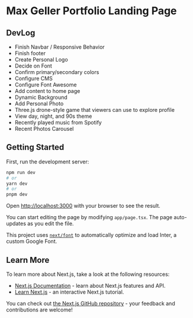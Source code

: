 # Max Geller Portfolio Landing Page

## DevLog

- Finish Navbar / Responsive Behavior 
- Finish footer
- Create Personal Logo 
- Decide on Font 
- Confirm primary/secondary colors 
- Configure CMS
- Configure Font Awesome 
- Add content to home page
- Dynamic Background
- Add Personal Photo
- Three.js drone-style game that viewers can use to explore profile
- View day, night, and 90s theme
- Recently played music from Spotify
- Recent Photos Carousel

## Getting Started

First, run the development server:

```bash
npm run dev
# or
yarn dev
# or
pnpm dev
```

Open [http://localhost:3000](http://localhost:3000) with your browser to see the result.

You can start editing the page by modifying `app/page.tsx`. The page auto-updates as you edit the file.

This project uses [`next/font`](https://nextjs.org/docs/basic-features/font-optimization) to automatically optimize and load Inter, a custom Google Font.

## Learn More

To learn more about Next.js, take a look at the following resources:

- [Next.js Documentation](https://nextjs.org/docs) - learn about Next.js features and API.
- [Learn Next.js](https://nextjs.org/learn) - an interactive Next.js tutorial.

You can check out [the Next.js GitHub repository](https://github.com/vercel/next.js/) - your feedback and contributions are welcome!
